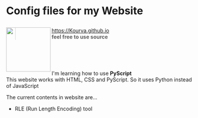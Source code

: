 <h1 align="left">
  <p>Config files for my Website</p> 
  <img align="left" src="https://github.com/Kourva/Kourva.github.io/assets/118578799/d2441e6d-6afb-4429-a154-0ffebc0d97d2" width=120 height=120 />
</h1>

> https://Kourva.github.io                                
> **feel free to use source**

<br><br><br><br>
I'm learning how to use **PyScript**
<br>This website works with HTML, CSS and PyScript. So it uses Python instead of JavaScript

The current contents in website are...
+ RLE (Run Length Encoding) tool
